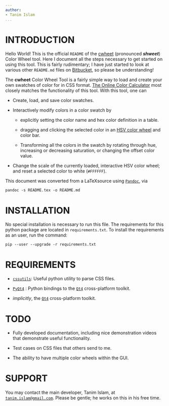 ```yaml
---
author:
- Tanim Islam
...
```


INTRODUCTION
============

Hello World! This is the official `README` of the
[cwheet](https://bitbucket.org/tanim_islam/cwheet) (pronounced
***shweet***) Color Wheel tool. Here I document all the steps necessary
to get started on using this tool. This is fairly rudimentary; I have
just started to look at various other `README.md` files on
[Bitbucket](https://bitbucket.org), so please be understanding!

The **cwheet** Color Wheel Tool is a fairly simple way to load and
create your own swatches of color for in CSS format. [The Online Color
Calculator](http://www.sessions.edu/color-calculator) most closely
matches the functionality of this tool. With this tool, one can

-   Create, load, and save color swatches.

-   Interactively modify colors in a color swatch by

    -   explicitly setting the color name and hex color definition in
        a table.

    -   dragging and clicking the selected color in an [HSV color
        wheel](https://en.wikipedia.org/wiki/HSL_and_HSV) and color bar.

    -   Transforming all the colors in the swatch by rotating through
        hue, increasing or decreasing saturation, or changing the offset
        color value.

-   Change the scale of the currently loaded, interactive HSV color
    wheel; and reset a selected color to white (`#FFFFFF`).

This document was converted from a LaTeXsource using
[`Pandoc`](http://pandoc.org/index.html), via

    pandoc -s README.tex -o README.md

INSTALLATION
============

No special installation is necessary to run this file. The requirements
for this python package are located in `requirements.txt`. To install
the requirements as an user, run the command:

    pip --user --upgrade -r requirements.txt

REQUIREMENTS
============

-   [`cssutils`](http://pythonhosted.org/cssutils/): Useful python
    utility to parse CSS files.

-   [`PyQt4`](https://www.riverbankcomputing.com/software/pyqt/intro) :
    Python bindings to the [`Qt4`](http://doc.qt.io/qt-4.8/index.html)
    cross-platform toolkit.

-   *implicitly*, the [`Qt4`](http://doc.qt.io/qt-4.8/index.html)
    cross-platform toolkit.

TODO
====

-   Fully developed documentation, including nice demonstration videos
    that demonstrate useful functionality.

-   Test cases on CSS files that others send to me.

-   The ability to have multiple color wheels within the GUI.

SUPPORT
=======

You may contact the main developer, Tanim Islam, at
[`tanim.islam@gmail.com`](mailto:tanim.islam@gmail.com). Please be
gentle; he works on this in his free time.
